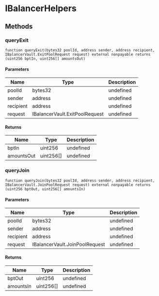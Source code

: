 # IBalancerHelpers









## Methods

### queryExit

```solidity
function queryExit(bytes32 poolId, address sender, address recipient, IBalancerVault.ExitPoolRequest request) external nonpayable returns (uint256 bptIn, uint256[] amountsOut)
```





#### Parameters

| Name | Type | Description |
|---|---|---|
| poolId | bytes32 | undefined |
| sender | address | undefined |
| recipient | address | undefined |
| request | IBalancerVault.ExitPoolRequest | undefined |

#### Returns

| Name | Type | Description |
|---|---|---|
| bptIn | uint256 | undefined |
| amountsOut | uint256[] | undefined |

### queryJoin

```solidity
function queryJoin(bytes32 poolId, address sender, address recipient, IBalancerVault.JoinPoolRequest request) external nonpayable returns (uint256 bptOut, uint256[] amountsIn)
```





#### Parameters

| Name | Type | Description |
|---|---|---|
| poolId | bytes32 | undefined |
| sender | address | undefined |
| recipient | address | undefined |
| request | IBalancerVault.JoinPoolRequest | undefined |

#### Returns

| Name | Type | Description |
|---|---|---|
| bptOut | uint256 | undefined |
| amountsIn | uint256[] | undefined |




